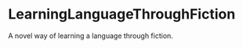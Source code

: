 LearningLanguageThroughFiction
==============================

A novel way of learning a language through fiction.
